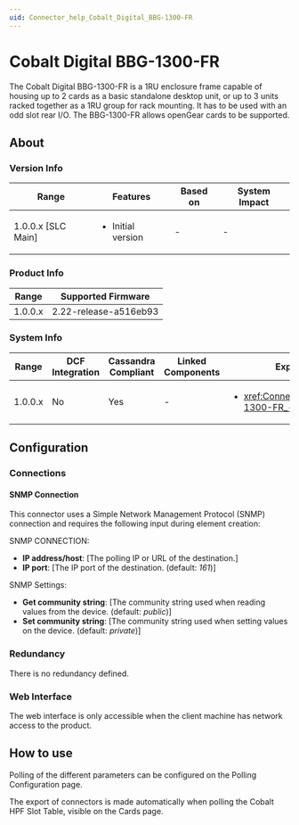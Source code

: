 ```yaml
---
uid: Connector_help_Cobalt_Digital_BBG-1300-FR
---
```


# Cobalt Digital BBG-1300-FR

The Cobalt Digital BBG-1300-FR is a 1RU enclosure frame capable of housing up to 2 cards as a basic standalone desktop unit, or up to 3 units racked together as a 1RU group for rack mounting. It has to be used with an odd slot rear I/O.  The BBG-1300-FR allows openGear cards to be supported.

## About

### Version Info

|Range  |Features  |Based on  |System Impact  |
|---------|---------|---------|---------|
|1.0.0.x [SLC Main]     |<ul><li>Initial version</li></ul>         |-         |-         |

### Product Info

|Range  |Supported Firmware  |
|---------|---------|
|1.0.0.x     |2.22-release-a516eb93         |

### System Info

|Range  |DCF Integration  |Cassandra Compliant  |Linked Components  |Exported Components   |
|---------|---------|---------|---------|---------|
|1.0.0.x    |No       |Yes         |-         |<ul><li><xref:Connector_help_Cobalt_Digital_BBG-1300-FR_-_9940-ACO></li></ul>   |

## Configuration

### Connections

#### SNMP Connection

This connector uses a Simple Network Management Protocol (SNMP) connection and requires the following input during element creation:

SNMP CONNECTION:

- **IP address/host**: [The polling IP or URL of the destination.]
- **IP port**: [The IP port of the destination. (default: *161*)]


SNMP Settings:

- **Get community string**: [The community string used when reading values from the device. (default: *public*)]
- **Set community string**: [The community string used when setting values on the device. (default: *private*)]

### Redundancy

There is no redundancy defined.

### Web Interface

The web interface is only accessible when the client machine has network access to the product.

## How to use

Polling of the different parameters can be configured on the Polling Configuration page.

The export of connectors is made automatically when polling the Cobalt HPF Slot Table, visible on the Cards page.
